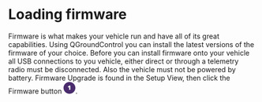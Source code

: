 # Loading firmware
Firmware is what makes your vehicle run and have all of its great capabilities. Using QGroundControl you can install the latest versions of the firmware of your choice.
Before you can install firmware onto your vehicle all USB connections to you vehicle, either direct or through a telemetry radio must be disconnected. Also the vehicle must not be powered by battery. Firmware Upgrade is found in the Setup View, then click the Firmware button ![](images/01.png).
